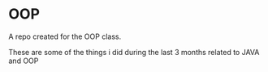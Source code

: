 # OOP
A repo created for the OOP class.

These are some of the things i did during the last 3 months related to JAVA and OOP
